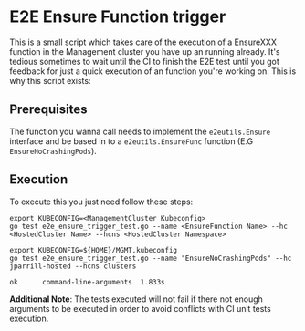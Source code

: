 # E2E Ensure Function trigger

This is a small script which takes care of the execution of a EnsureXXX function in the Management cluster you have up an running already. It's tedious sometimes to wait until the CI to finish the E2E test until you got feedback for just a quick execution of an function you're working on. This is why this script exists:

## Prerequisites

The function you wanna call needs to implement the `e2eutils.Ensure` interface and be based in to a `e2eutils.EnsureFunc` function (E.G `EnsureNoCrashingPods`).

## Execution

To execute this you just need follow these steps:

```
export KUBECONFIG=<ManagementCluster Kubeconfig>
go test e2e_ensure_trigger_test.go --name <EnsureFunction Name> --hc <HostedCluster Name> --hcns <HostedCluster Namespace>
```

```
export KUBECONFIG=${HOME}/MGMT.kubeconfig
go test e2e_ensure_trigger_test.go --name "EnsureNoCrashingPods" --hc jparrill-hosted --hcns clusters

ok      command-line-arguments  1.833s
```

**Additional Note**: The tests executed will not fail if there not enough arguments to be executed in order to avoid conflicts with CI unit tests execution.